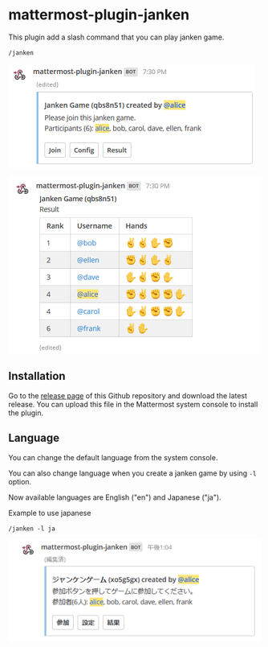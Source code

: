 mattermost-plugin-janken
========================

This plugin add a slash command that you can play janken game.

```
/janken
```

![screenshot1-en.png](./images/screenshot1-en.png)

![screenshot2-en.png](./images/screenshot2-en.png)

## Installation

Go to the [release page](https://github.com/yiwkr/mattermost-plugin-janken/releases) of this Github repository and download the latest release. You can upload this file in the Mattermost system console to install the plugin.

## Language

You can change the default language from the system console.

You can also change language when you create a janken game by using `-l` option.

Now available languages are English ("en") and Japanese ("ja").

Example to use japanese

```
/janken -l ja
```

![screenshot1-ja.png](./images/screenshot1-ja.png)
